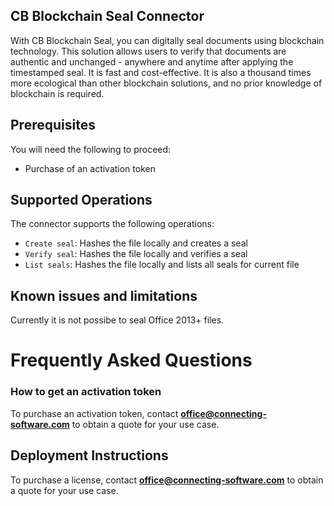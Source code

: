## CB Blockchain Seal Connector
With CB Blockchain Seal, you can digitally seal documents using blockchain technology. This solution allows users to verify that documents are authentic and unchanged - anywhere and anytime after applying the timestamped seal. It is fast and cost-effective. It is also a thousand times more ecological than other blockchain solutions, and no prior knowledge of blockchain is required.
 
 
## Prerequisites
You will need the following to proceed:
* Purchase of an activation token
 
## Supported Operations
The connector supports the following operations:
* `Create seal`: Hashes the file locally and creates a seal
* `Verify seal`: Hashes the file locally and verifies a seal
* `List seals`: Hashes the file locally and lists all seals for current file
 
## Known issues and limitations
Currently it is not possibe to seal Office 2013+ files.
 
# Frequently Asked Questions
 
### How to get an activation token
To purchase an activation token, contact **office@connecting-software.com** to obtain a quote for your use case.

## Deployment Instructions
To purchase a license, contact **office@connecting-software.com** to obtain a quote for your use case.